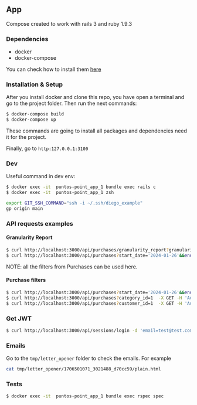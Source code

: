 ## App

Compose created to work with rails 3 and ruby 1.9.3

### Dependencies

- docker
- docker-compose

You can check how to install them [here](https://docs.docker.com/compose/install/)

### Installation & Setup

After you install docker and clone this repo, you have open a terminal and go to the project folder.
Then run the next commands:

```bash
$ docker-compose build
$ docker-compose up
```

These commands are going to install all packages and dependencies need it for the project.

Finally, go to `http:127.0.0.1:3100`

### Dev

Useful command in dev env:

```bash
$ docker exec -it  puntos-point_app_1 bundle exec rails c
$ docker exec -it  puntos-point_app_1 zsh
```

```zsh
export GIT_SSH_COMMAND="ssh -i ~/.ssh/diego_example"
gp origin main
```

### API requests examples

#### Granularity Report

```zsh
$ curl http://localhost:3000/api/purchases/granularity_report?granularity=day  -X GET -H 'Authorization: Bearer this-is-the-jwt'
$ curl http://localhost:3000/api/purchases?start_date='2024-01-26'&&end_date='2024-01-27'&&granularity=day  -X GET -H 'Authorization: Bearer this-is-the-jwt'
```
NOTE: all the filters from Purchases can be used here.

#### Purchase filters

```zsh
$ curl http://localhost:3000/api/purchases?start_date='2024-01-26'&&end_date='2024-01-27'  -X GET -H 'Authorization: Bearer this-is-the-jwt'
$ curl http://localhost:3000/api/purchases?category_id=1  -X GET -H 'Authorization: Bearer this-is-the-jwt'
$ curl http://localhost:3000/api/purchases?customer_id=1  -X GET -H 'Authorization: Bearer this-is-the-jwt'
```

### Get JWT
```zsh
$ curl http://localhost:3000/api/sessions/login -d 'email=test@test.com&password=123123' -X POST
```

### Emails
Go to the `tmp/letter_opener` folder to check the emails. For example

```zsh
cat tmp/letter_opener/1706501071_3021488_d70cc59/plain.html
```
### Tests

```bash
$ docker exec -it  puntos-point_app_1 bundle exec rspec spec
```
